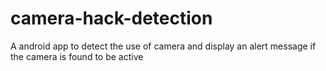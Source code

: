 # camera-hack-detection
A android app to detect the use of camera and display an alert message if the camera is found to be active
